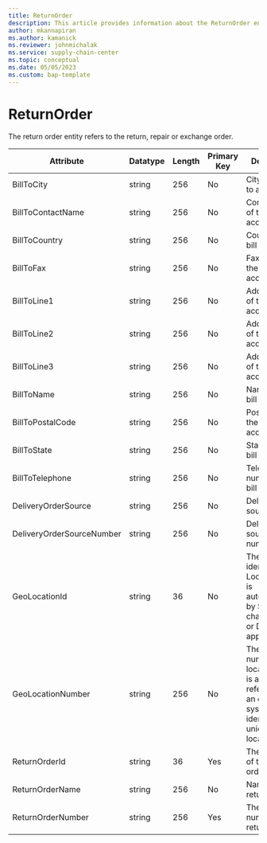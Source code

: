 ```yaml
---
title: ReturnOrder
description: This article provides information about the ReturnOrder entity.
author: mkannapiran
ms.author: kamanick
ms.reviewer: johnmichalak
ms.service: supply-chain-center
ms.topic: conceptual
ms.date: 05/05/2023
ms.custom: bap-template
---
```


# **ReturnOrder**

The return order entity refers to the return, repair or exchange order.


|	Attribute	|	Datatype	|	Length	|	Primary Key	|	Description	|
|---------------|--------|------|----------|-----------|
|	BillToCity	|	string	|	256	|	No	|	City of the bill to account	|
|	BillToContactName	|	string	|	256	|	No	|	Contact name of the bill to account	|
|	BillToCountry	|	string	|	256	|	No	|	Country of the bill to account	|
|	BillToFax	|	string	|	256	|	No	|	Fax number of the bill to account	|
|	BillToLine1	|	string	|	256	|	No	|	Address line 1 of the bill to account	|
|	BillToLine2	|	string	|	256	|	No	|	Address line 2 of the bill to account	|
|	BillToLine3	|	string	|	256	|	No	|	Address line 3 of the bill to account	|
|	BillToName	|	string	|	256	|	No	|	Name of the bill to account	|
|	BillToPostalCode	|	string	|	256	|	No	|	Postal code of the bill to account	|
|	BillToState	|	string	|	256	|	No	|	State of the bill to account	|
|	BillToTelephone	|	string	|	256	|	No	|	Telephone number of the bill to account	|
|	DeliveryOrderSource	|	string	|	256	|	No	|	Delivery order source	|
|	DeliveryOrderSourceNumber	|	string	|	256	|	No	|	Delivery order source number	|
|	GeoLocationId	|	string	|	36	|	No	|	The unique identifier of a Location. This is autogenerated by Supply chain center or D365 applications	|
|	GeoLocationNumber	|	string	|	256	|	No	|	The unique number of a location. This is a referenced in an external system to identify the unique location	|
|	ReturnOrderId	|	string	|	36	|	Yes	|	The unique Id of the return order	|
|	ReturnOrderName	|	string	|	256	|	No	|	Name of the return order	|
|	ReturnOrderNumber	|	string	|	256	|	Yes	|	The unique number of the return order	|
